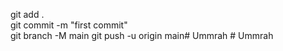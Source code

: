 git add .                                                                 
git commit -m "first commit"                                                                      
git branch -M main
git push -u origin main#   U m m r a h  
 #   U m m r a h  
 